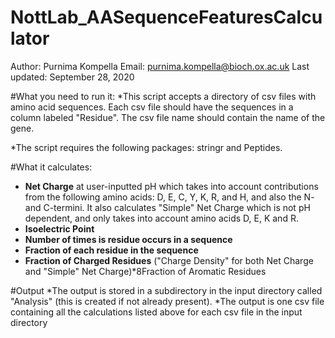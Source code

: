 # NottLab_AASequenceFeaturesCalculator

Author: Purnima Kompella
Email: purnima.kompella@bioch.ox.ac.uk
Last updated: September 28, 2020



#What you need to run it:
*This script accepts a directory of csv files with amino acid sequences. Each csv file should have the sequences in a column labeled "Residue". The csv file name should contain the name of the gene.

*The script requires the following packages: stringr and Peptides.

#What it calculates: 
* **Net Charge** at user-inputted pH which takes into account contributions from the following amino acids: D, E, C, Y, K, R, and H, and also the N- and C-termini. It also calculates "Simple" Net Charge which is not pH dependent, and only takes into account amino acids D, E, K and R.
* **Isoelectric Point**
* **Number of times is residue occurs in a sequence**
* **Fraction of each residue in the sequence**
* **Fraction of Charged Residues** ("Charge Density" for both Net Charge and "Simple" Net Charge)*8Fraction of Aromatic Residues


#Output
*The output is stored in a subdirectory in the input directory called "Analysis" (this is created if not already present).
*The output is one csv file containing all the calculations listed above for each csv file in the input directory
